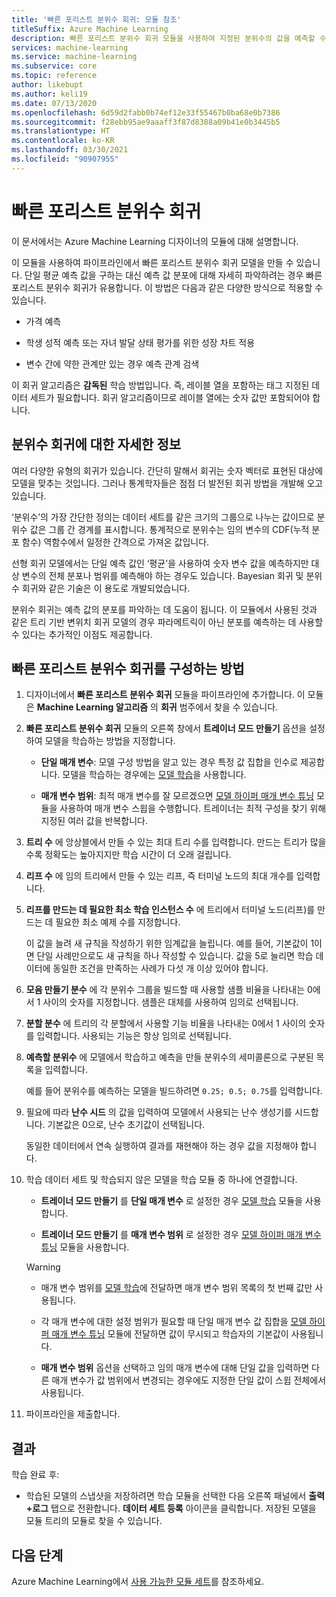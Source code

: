 ```yaml
---
title: '빠른 포리스트 분위수 회귀: 모듈 참조'
titleSuffix: Azure Machine Learning
description: 빠른 포리스트 분위수 회귀 모듈을 사용하여 지정된 분위수의 값을 예측할 수 있는 회귀 모델을 만드는 방법을 알아봅니다.
services: machine-learning
ms.service: machine-learning
ms.subservice: core
ms.topic: reference
author: likebupt
ms.author: keli19
ms.date: 07/13/2020
ms.openlocfilehash: 6d59d2fabb0b74ef12e33f55467b0ba68e0b7386
ms.sourcegitcommit: f28ebb95ae9aaaff3f87d8388a09b41e0b3445b5
ms.translationtype: HT
ms.contentlocale: ko-KR
ms.lasthandoff: 03/30/2021
ms.locfileid: "90907955"
---
```

# <a name="fast-forest-quantile-regression"></a>빠른 포리스트 분위수 회귀

이 문서에서는 Azure Machine Learning 디자이너의 모듈에 대해 설명합니다.

이 모듈을 사용하여 파이프라인에서 빠른 포리스트 분위수 회귀 모델을 만들 수 있습니다. 단일 평균 예측 값을 구하는 대신 예측 값 분포에 대해 자세히 파악하려는 경우 빠른 포리스트 분위수 회귀가 유용합니다. 이 방법은 다음과 같은 다양한 방식으로 적용할 수 있습니다.  
  
- 가격 예측  
  
- 학생 성적 예측 또는 자녀 발달 상태 평가를 위한 성장 차트 적용  
  
- 변수 간에 약한 관계만 있는 경우 예측 관계 검색  
  
이 회귀 알고리즘은 **감독된** 학습 방법입니다. 즉, 레이블 열을 포함하는 태그 지정된 데이터 세트가 필요합니다. 회귀 알고리즘이므로 레이블 열에는 숫자 값만 포함되어야 합니다.

## <a name="more-about-quantile-regression"></a>분위수 회귀에 대한 자세한 정보

여러 다양한 유형의 회귀가 있습니다. 간단히 말해서 회귀는 숫자 벡터로 표현된 대상에 모델을 맞추는 것입니다. 그러나 통계학자들은 점점 더 발전된 회귀 방법을 개발해 오고 있습니다.

‘분위수’의 가장 간단한 정의는 데이터 세트를 같은 크기의 그룹으로 나누는 값이므로 분위수 값은 그룹 간 경계를 표시합니다. 통계적으로 분위수는 임의 변수의 CDF(누적 분포 함수) 역함수에서 일정한 간격으로 가져온 값입니다.

선형 회귀 모델에서는 단일 예측 값인 ‘평균’을 사용하여 숫자 변수 값을 예측하지만 대상 변수의 전체 분포나 범위를 예측해야 하는 경우도 있습니다. Bayesian 회귀 및 분위수 회귀와 같은 기술은 이 용도로 개발되었습니다.

분위수 회귀는 예측 값의 분포를 파악하는 데 도움이 됩니다. 이 모듈에서 사용된 것과 같은 트리 기반 변위치 회귀 모델의 경우 파라메트릭이 아닌 분포를 예측하는 데 사용할 수 있다는 추가적인 이점도 제공합니다.

  
## <a name="how-to-configure-fast-forest-quantile-regression"></a>빠른 포리스트 분위수 회귀를 구성하는 방법

1. 디자이너에서 **빠른 포리스트 분위수 회귀** 모듈을 파이프라인에 추가합니다. 이 모듈은 **Machine Learning 알고리즘** 의 **회귀** 범주에서 찾을 수 있습니다.

2. **빠른 포리스트 분위수 회귀** 모듈의 오른쪽 창에서 **트레이너 모드 만들기** 옵션을 설정하여 모델을 학습하는 방법을 지정합니다.  
  
    - **단일 매개 변수**: 모델 구성 방법을 알고 있는 경우 특정 값 집합을 인수로 제공합니다. 모델을 학습하는 경우에는 [모델 학습](train-model.md)을 사용합니다.
  
    - **매개 변수 범위**: 최적 매개 변수를 잘 모르겠으면 [모델 하이퍼 매개 변수 튜닝](tune-model-hyperparameters.md) 모듈을 사용하여 매개 변수 스윕을 수행합니다. 트레이너는 최적 구성을 찾기 위해 지정된 여러 값을 반복합니다.

3. **트리 수** 에 앙상블에서 만들 수 있는 최대 트리 수를 입력합니다. 만드는 트리가 많을수록 정확도는 높아지지만 학습 시간이 더 오래 걸립니다.  

4. **리프 수** 에 임의 트리에서 만들 수 있는 리프, 즉 터미널 노드의 최대 개수를 입력합니다.  

5. **리프를 만드는 데 필요한 최소 학습 인스턴스 수** 에 트리에서 터미널 노드(리프)를 만드는 데 필요한 최소 예제 수를 지정합니다.  
  
     이 값을 늘려 새 규칙을 작성하기 위한 임계값을 늘립니다. 예를 들어, 기본값이 1이면 단일 사례만으로도 새 규칙을 하나 작성할 수 있습니다. 값을 5로 늘리면 학습 데이터에 동일한 조건을 만족하는 사례가 다섯 개 이상 있어야 합니다.

6. **모음 만들기 분수** 에 각 분위수 그룹을 빌드할 때 사용할 샘플 비율을 나타내는 0에서 1 사이의 숫자를 지정합니다. 샘플은 대체를 사용하여 임의로 선택됩니다.

7. **분할 분수** 에 트리의 각 분할에서 사용할 기능 비율을 나타내는 0에서 1 사이의 숫자를 입력합니다. 사용되는 기능은 항상 임의로 선택됩니다.

8. **예측할 분위수** 에 모델에서 학습하고 예측을 만들 분위수의 세미콜론으로 구분된 목록을 입력합니다.
  
     예를 들어 분위수를 예측하는 모델을 빌드하려면 `0.25; 0.5; 0.75`를 입력합니다.  

9. 필요에 따라 **난수 시드** 의 값을 입력하여 모델에서 사용되는 난수 생성기를 시드합니다.  기본값은 0으로, 난수 초기값이 선택됩니다.
  
     동일한 데이터에서 연속 실행하여 결과를 재현해야 하는 경우 값을 지정해야 합니다.  

10. 학습 데이터 세트 및 학습되지 않은 모델을 학습 모듈 중 하나에 연결합니다. 

    - **트레이너 모드 만들기** 를 **단일 매개 변수** 로 설정한 경우 [모델 학습](train-model.md) 모듈을 사용합니다.

    - **트레이너 모드 만들기** 를 **매개 변수 범위** 로 설정한 경우 [모델 하이퍼 매개 변수 튜닝](tune-model-hyperparameters.md) 모듈을 사용합니다.

    > [!WARNING]
    > 
    > - 매개 변수 범위를 [모델 학습](train-model.md)에 전달하면 매개 변수 범위 목록의 첫 번째 값만 사용됩니다.
    > 
    > - 각 매개 변수에 대한 설정 범위가 필요할 때 단일 매개 변수 값 집합을 [모델 하이퍼 매개 변수 튜닝](tune-model-hyperparameters.md) 모듈에 전달하면 값이 무시되고 학습자의 기본값이 사용됩니다.
    > 
    > - **매개 변수 범위** 옵션을 선택하고 임의 매개 변수에 대해 단일 값을 입력하면 다른 매개 변수가 값 범위에서 변경되는 경우에도 지정한 단일 값이 스윕 전체에서 사용됩니다.

11. 파이프라인을 제출합니다.

## <a name="results"></a>결과

학습 완료 후:

+ 학습된 모델의 스냅샷을 저장하려면 학습 모듈을 선택한 다음 오른쪽 패널에서 **출력+로그** 탭으로 전환합니다. **데이터 세트 등록** 아이콘을 클릭합니다.  저장된 모델을 모듈 트리의 모듈로 찾을 수 있습니다.

## <a name="next-steps"></a>다음 단계

Azure Machine Learning에서 [사용 가능한 모듈 세트](module-reference.md)를 참조하세요.
